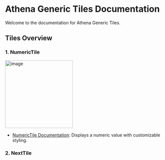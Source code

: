 # Athena Generic Tiles Documentation

Welcome to the documentation for Athena Generic Tiles.

## Tiles Overview

### 1. NumericTile

<img width="220" alt="image" src="https://github.com/Mrgoblings/codbex-athena-tiles/assets/80454439/2d1c8dd3-cc91-4773-91b9-6a066ef64a07">

- [NumericTile Documentation](at-numeric-tile.md): Displays a numeric value with customizable styling.

### 2. NextTile
